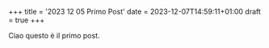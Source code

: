 +++
title = '2023 12 05 Primo Post'
date = 2023-12-07T14:59:11+01:00
draft = true
+++

Ciao questo è il primo post.
